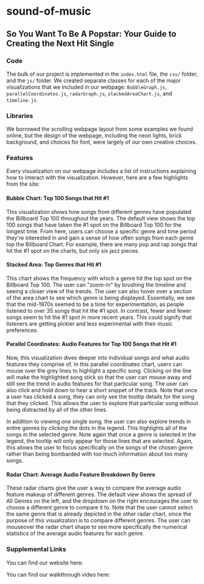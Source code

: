 # sound-of-music

## So You Want To Be A Popstar: Your Guide to Creating the Next Hit Single

### Code

The bulk of our project is implemented in the `index.html` file, the `css/` folder, and the `js/` folder. We created separate classes for each of the major visualizations that we included in our webpage: `BubbleGraph.js`, `parallelCoordinates.js`, `radarGraph.js`, `stackedAreaChart.js`, and `timeline.js`. 

### Libraries

We borrowed the scrolling webpage layout from some examples we found online, but the design of the webpage, including the neon lights, brick background, and choices for font, were largely of our own creative choices.

### Features

Every visualization on our webpage includes a list of instructions explaining how to interact with the visualization. However, here are a few highlights from the site:

#### Bubble Chart: Top 100 Songs that Hit #1

This visualization shows how songs from different genres have populated the Billboard Top 100 throughout the years. The default view shows the top 100 songs that have taken the #1 spot on the Billboard Top 100 for the longest time. From here, users can choose a specific genre and time period they're interested in and gain a sense of how often songs from each genre top the Billboard Chart. For example, there are many pop and rap songs that hit the #1 spot on the charts, but only six jazz pieces. 

#### Stacked Area: Top Genres that Hit #1

This chart shows the frequency with which a genre hit the top spot on the Billboard Top 100. The user can "zoom-in" by brushing the timeline and seeing a closer view of the trends. The user can also hover over a section of the area chart to see which genre is being displayed. Essentially, we see that the mid-1970s seemed to be a time for experimentation, as people listened to over 35 songs that hit the #1 spot. In contrast, fewer and fewer songs seem to hit the #1 spot in more recent years. This could signify that listeners are getting pickier and less experimental with their music preferences.

#### Parallel Coordinates: Audio Features for Top 100 Songs that Hit #1

Now, this visualization dives deeper into individual songs and what audio features they comprise of. In this parallel coordinates chart, users can mouse over the grey lines to highlight a specific song. Clicking on the line will make the highlighted song stick so that the user can mouse away and still see the trend in audio features for that particular song. The user can also click and hold down to hear a short snippet of the track. Note that once a user has clicked a song, they can only see the tooltip details for the song that they clicked. This allows the user to explore that particular song without being distracted by all of the other lines.

In addition to viewing one single song, the user can also explore trends in entire genres by clicking the dots in the legend. This highlights all of the songs in the selected genre. Note again that once a genre is selected in the legend, the tooltip will only appear for those lines that are selected. Again, this allows the user to focus specifically on the songs of the chosen genre rather than being bombarded with too much information about too many songs.

#### Radar Chart: Average Audio Feature Breakdown By Genre

These radar charts give the user a way to compare the average audio feature makeup of different genres. The default view shows the spread of All Genres on the left, and the dropdown on the right encourages the user to choose a different genre to compare it to. Note that the user cannot select the same genre that is already depicted in the other radar chart, since the purpose of this visualization is to compare different genres. The user can mouseover the radar chart shape to see more specifically the numerical statistics of the average audio features for each genre.

### Supplemental Links
You can find our website here:

You can find our walkthrough video here:

